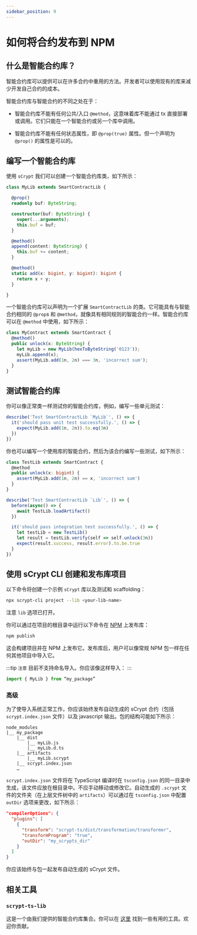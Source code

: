 ```yaml
---
sidebar_position: 9
---
```


# 如何将合约发布到 NPM

## 什么是智能合约库？

智能合约库可以提供可以在许多合约中重用的方法。开发者可以使用现有的库来减少开发自己合约的成本。

智能合约库与智能合约的不同之处在于：

* 智能合约库不能有任何公共/入口 `@method`，这意味着库不能通过 tx 直接部署或调用。它们只能在一个智能合约或另一个库中调用。

* 智能合约库不能有任何状态属性，即 `@prop(true)` 属性。但一个声明为 `@prop()` 的属性是可以的。

## 编写一个智能合约库

使用 `sCrypt` 我们可以创建一个智能合约库类，如下所示：

```ts
class MyLib extends SmartContractLib {

  @prop()
  readonly buf: ByteString;

  constructor(buf: ByteString) {
    super(...arguments);
    this.buf = buf;
  }

  @method()
  append(content: ByteString) {
    this.buf += content;
  }

  @method()
  static add(x: bigint, y: bigint): bigint {
    return x + y;
  }

}
```

一个智能合约库可以声明为一个扩展 `SmartContractLib` 的类。它可能具有与智能合约相同的 `@prop`s 和 `@method`，就像具有相同规则的智能合约一样。智能合约库可以在 `@method` 中使用，如下所示：

```ts
class MyContract extends SmartContract {
  @method()
  public unlock(x: ByteString) {
    let myLib = new MyLib(hexToByteString('0123'));
    myLib.append(x);
    assert(MyLib.add(1n, 2n) === 3n, 'incorrect sum');
  }
}
```

## 测试智能合约库

你可以像正常类一样测试你的智能合约库，例如，编写一些单元测试：

```ts
describe('Test SmartContractLib `MyLib`', () => {
  it('should pass unit test successfully.', () => {
    expect(MyLib.add(1n, 2n)).to.eq(3n)
  })
})
```

你也可以编写一个使用库的智能合约，然后为该合约编写一些测试，如下所示：

```ts
class TestLib extends SmartContract {
  @method
  public unlock(x: bigint) {
    assert(MyLib.add(1n, 2n) == x, 'incorrect sum')
  }
}

describe('Test SmartContractLib `Lib`', () => {
  before(async() => {
    await TestLib.loadArtifact()
  })

  it('should pass integration test successfully.', () => {
    let testLib = new TestLib()
    let result = testLib.verify(self => self.unlock(3n))
    expect(result.success, result.error).to.be.true
  }
})

```

## 使用 sCrypt CLI 创建和发布库项目

以下命令将创建一个示例 `sCrypt` 库以及测试和 scaffolding：

```sh
npx scrypt-cli project --lib <your-lib-name>
```

注意 `lib` 选项已打开。

你可以通过在项目的根目录中运行以下命令在 [NPM](https://www.npmjs.com/) 上发布库：

```sh
npm publish
```

这会构建项目并在 NPM 上发布它。发布库后，用户可以像常规 NPM 包一样在任何其他项目中导入它。

:::tip `注意`
目前不支持命名导入。你应该像这样导入：
:::

```ts
import { MyLib } from “my_package”
```

### 高级

为了使导入系统正常工作，你应该始终发布自动生成的 sCrypt 合约（包括 `scrypt.index.json` 文件）以及 javascript 输出。包的结构可能如下所示：

```text
node_modules
|__ my_package
    |__ dist
        |__ myLib.js
        |__ myLib.d.ts
    |__ artifacts
        |__ myLib.scrypt
    |__ scrypt.index.json
    …
```

`scrypt.index.json` 文件将在 TypeScript 编译时在 `tsconfig.json` 的同一目录中生成，该文件应放在根目录中。不应手动移动或修改它。自动生成的 `.scrypt` 文件的文件夹（在上层文件树中的 `artifacts`）可以通过在 `tsconfig.json` 中配置 `outDir` 选项来更改，如下所示：

```json
"compilerOptions": {
  "plugins": [
    {
      "transform": "scrypt-ts/dist/transformation/transformer",
      "transformProgram": "true",
      "outDir": "my_scrypts_dir"
    }
  ]
}
```

你应该始终与包一起发布自动生成的 sCrypt 文件。

## 相关工具

### `scrypt-ts-lib`

这是一个由我们提供的智能合约库集合。你可以在 [这里](https://github.com/sCrypt-Inc/scrypt-ts-lib) 找到一些有用的工具。欢迎你贡献。
